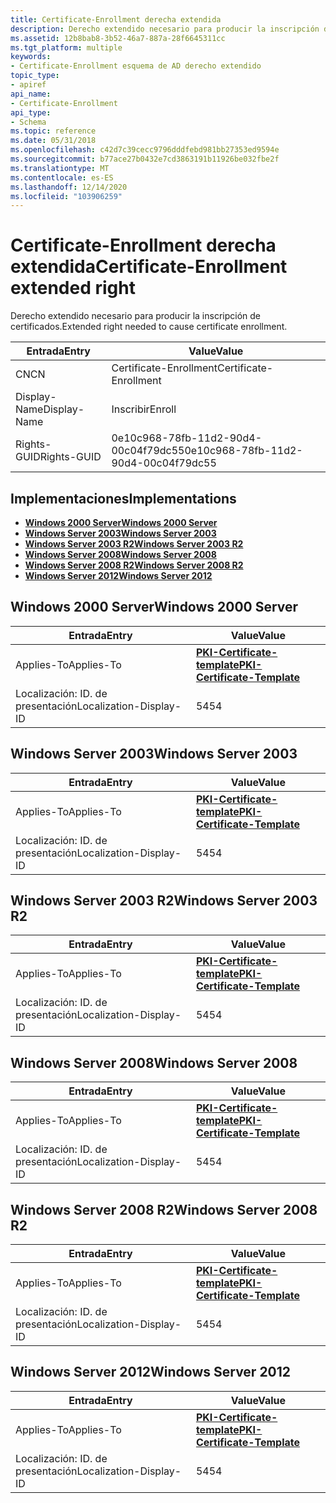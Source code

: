 ```yaml
---
title: Certificate-Enrollment derecha extendida
description: Derecho extendido necesario para producir la inscripción de certificados.
ms.assetid: 12b8bab8-3b52-46a7-887a-28f6645311cc
ms.tgt_platform: multiple
keywords:
- Certificate-Enrollment esquema de AD derecho extendido
topic_type:
- apiref
api_name:
- Certificate-Enrollment
api_type:
- Schema
ms.topic: reference
ms.date: 05/31/2018
ms.openlocfilehash: c42d7c39cecc9796dddfebd981bb27353ed9594e
ms.sourcegitcommit: b77ace27b0432e7cd3863191b11926be032fbe2f
ms.translationtype: MT
ms.contentlocale: es-ES
ms.lasthandoff: 12/14/2020
ms.locfileid: "103906259"
---
```

# <a name="certificate-enrollment-extended-right"></a><span data-ttu-id="f54d0-104">Certificate-Enrollment derecha extendida</span><span class="sxs-lookup"><span data-stu-id="f54d0-104">Certificate-Enrollment extended right</span></span>

<span data-ttu-id="f54d0-105">Derecho extendido necesario para producir la inscripción de certificados.</span><span class="sxs-lookup"><span data-stu-id="f54d0-105">Extended right needed to cause certificate enrollment.</span></span>



| <span data-ttu-id="f54d0-106">Entrada</span><span class="sxs-lookup"><span data-stu-id="f54d0-106">Entry</span></span> | <span data-ttu-id="f54d0-107">Value</span><span class="sxs-lookup"><span data-stu-id="f54d0-107">Value</span></span> |
|--------------|--------------------------------------|
| <span data-ttu-id="f54d0-108">CN</span><span class="sxs-lookup"><span data-stu-id="f54d0-108">CN</span></span>           | <span data-ttu-id="f54d0-109">Certificate-Enrollment</span><span class="sxs-lookup"><span data-stu-id="f54d0-109">Certificate-Enrollment</span></span>               |
| <span data-ttu-id="f54d0-110">Display-Name</span><span class="sxs-lookup"><span data-stu-id="f54d0-110">Display-Name</span></span> | <span data-ttu-id="f54d0-111">Inscribir</span><span class="sxs-lookup"><span data-stu-id="f54d0-111">Enroll</span></span>                               |
| <span data-ttu-id="f54d0-112">Rights-GUID</span><span class="sxs-lookup"><span data-stu-id="f54d0-112">Rights-GUID</span></span>  | <span data-ttu-id="f54d0-113">0e10c968-78fb-11d2-90d4-00c04f79dc55</span><span class="sxs-lookup"><span data-stu-id="f54d0-113">0e10c968-78fb-11d2-90d4-00c04f79dc55</span></span> |



## <a name="implementations"></a><span data-ttu-id="f54d0-114">Implementaciones</span><span class="sxs-lookup"><span data-stu-id="f54d0-114">Implementations</span></span>

-   [<span data-ttu-id="f54d0-115">**Windows 2000 Server**</span><span class="sxs-lookup"><span data-stu-id="f54d0-115">**Windows 2000 Server**</span></span>](#windows-2000-server)
-   [<span data-ttu-id="f54d0-116">**Windows Server 2003**</span><span class="sxs-lookup"><span data-stu-id="f54d0-116">**Windows Server 2003**</span></span>](#windows-server-2003)
-   [<span data-ttu-id="f54d0-117">**Windows Server 2003 R2**</span><span class="sxs-lookup"><span data-stu-id="f54d0-117">**Windows Server 2003 R2**</span></span>](#windows-server-2003-r2)
-   [<span data-ttu-id="f54d0-118">**Windows Server 2008**</span><span class="sxs-lookup"><span data-stu-id="f54d0-118">**Windows Server 2008**</span></span>](#windows-server-2008)
-   [<span data-ttu-id="f54d0-119">**Windows Server 2008 R2**</span><span class="sxs-lookup"><span data-stu-id="f54d0-119">**Windows Server 2008 R2**</span></span>](#windows-server-2008-r2)
-   [<span data-ttu-id="f54d0-120">**Windows Server 2012**</span><span class="sxs-lookup"><span data-stu-id="f54d0-120">**Windows Server 2012**</span></span>](#windows-server-2012)

## <a name="windows-2000-server"></a><span data-ttu-id="f54d0-121">Windows 2000 Server</span><span class="sxs-lookup"><span data-stu-id="f54d0-121">Windows 2000 Server</span></span>



| <span data-ttu-id="f54d0-122">Entrada</span><span class="sxs-lookup"><span data-stu-id="f54d0-122">Entry</span></span> | <span data-ttu-id="f54d0-123">Value</span><span class="sxs-lookup"><span data-stu-id="f54d0-123">Value</span></span> |
|-------------------------|-------------------------------------------------------------------------|
| <span data-ttu-id="f54d0-124">Applies-To</span><span class="sxs-lookup"><span data-stu-id="f54d0-124">Applies-To</span></span>              | [<span data-ttu-id="f54d0-125">**PKI-Certificate-template**</span><span class="sxs-lookup"><span data-stu-id="f54d0-125">**PKI-Certificate-Template**</span></span>](c-pkicertificatetemplate.md)<br/> |
| <span data-ttu-id="f54d0-126">Localización: ID. de presentación</span><span class="sxs-lookup"><span data-stu-id="f54d0-126">Localization-Display-ID</span></span> | <span data-ttu-id="f54d0-127">54</span><span class="sxs-lookup"><span data-stu-id="f54d0-127">54</span></span>                                                                      |



## <a name="windows-server-2003"></a><span data-ttu-id="f54d0-128">Windows Server 2003</span><span class="sxs-lookup"><span data-stu-id="f54d0-128">Windows Server 2003</span></span>



| <span data-ttu-id="f54d0-129">Entrada</span><span class="sxs-lookup"><span data-stu-id="f54d0-129">Entry</span></span> | <span data-ttu-id="f54d0-130">Value</span><span class="sxs-lookup"><span data-stu-id="f54d0-130">Value</span></span> |
|-------------------------|-------------------------------------------------------------------------|
| <span data-ttu-id="f54d0-131">Applies-To</span><span class="sxs-lookup"><span data-stu-id="f54d0-131">Applies-To</span></span>              | [<span data-ttu-id="f54d0-132">**PKI-Certificate-template**</span><span class="sxs-lookup"><span data-stu-id="f54d0-132">**PKI-Certificate-Template**</span></span>](c-pkicertificatetemplate.md)<br/> |
| <span data-ttu-id="f54d0-133">Localización: ID. de presentación</span><span class="sxs-lookup"><span data-stu-id="f54d0-133">Localization-Display-ID</span></span> | <span data-ttu-id="f54d0-134">54</span><span class="sxs-lookup"><span data-stu-id="f54d0-134">54</span></span>                                                                      |



## <a name="windows-server-2003-r2"></a><span data-ttu-id="f54d0-135">Windows Server 2003 R2</span><span class="sxs-lookup"><span data-stu-id="f54d0-135">Windows Server 2003 R2</span></span>



| <span data-ttu-id="f54d0-136">Entrada</span><span class="sxs-lookup"><span data-stu-id="f54d0-136">Entry</span></span> | <span data-ttu-id="f54d0-137">Value</span><span class="sxs-lookup"><span data-stu-id="f54d0-137">Value</span></span> |
|-------------------------|-------------------------------------------------------------------------|
| <span data-ttu-id="f54d0-138">Applies-To</span><span class="sxs-lookup"><span data-stu-id="f54d0-138">Applies-To</span></span>              | [<span data-ttu-id="f54d0-139">**PKI-Certificate-template**</span><span class="sxs-lookup"><span data-stu-id="f54d0-139">**PKI-Certificate-Template**</span></span>](c-pkicertificatetemplate.md)<br/> |
| <span data-ttu-id="f54d0-140">Localización: ID. de presentación</span><span class="sxs-lookup"><span data-stu-id="f54d0-140">Localization-Display-ID</span></span> | <span data-ttu-id="f54d0-141">54</span><span class="sxs-lookup"><span data-stu-id="f54d0-141">54</span></span>                                                                      |



## <a name="windows-server-2008"></a><span data-ttu-id="f54d0-142">Windows Server 2008</span><span class="sxs-lookup"><span data-stu-id="f54d0-142">Windows Server 2008</span></span>



| <span data-ttu-id="f54d0-143">Entrada</span><span class="sxs-lookup"><span data-stu-id="f54d0-143">Entry</span></span> | <span data-ttu-id="f54d0-144">Value</span><span class="sxs-lookup"><span data-stu-id="f54d0-144">Value</span></span> |
|-------------------------|-------------------------------------------------------------------------|
| <span data-ttu-id="f54d0-145">Applies-To</span><span class="sxs-lookup"><span data-stu-id="f54d0-145">Applies-To</span></span>              | [<span data-ttu-id="f54d0-146">**PKI-Certificate-template**</span><span class="sxs-lookup"><span data-stu-id="f54d0-146">**PKI-Certificate-Template**</span></span>](c-pkicertificatetemplate.md)<br/> |
| <span data-ttu-id="f54d0-147">Localización: ID. de presentación</span><span class="sxs-lookup"><span data-stu-id="f54d0-147">Localization-Display-ID</span></span> | <span data-ttu-id="f54d0-148">54</span><span class="sxs-lookup"><span data-stu-id="f54d0-148">54</span></span>                                                                      |



## <a name="windows-server-2008-r2"></a><span data-ttu-id="f54d0-149">Windows Server 2008 R2</span><span class="sxs-lookup"><span data-stu-id="f54d0-149">Windows Server 2008 R2</span></span>



| <span data-ttu-id="f54d0-150">Entrada</span><span class="sxs-lookup"><span data-stu-id="f54d0-150">Entry</span></span> | <span data-ttu-id="f54d0-151">Value</span><span class="sxs-lookup"><span data-stu-id="f54d0-151">Value</span></span> |
|-------------------------|-------------------------------------------------------------------------|
| <span data-ttu-id="f54d0-152">Applies-To</span><span class="sxs-lookup"><span data-stu-id="f54d0-152">Applies-To</span></span>              | [<span data-ttu-id="f54d0-153">**PKI-Certificate-template**</span><span class="sxs-lookup"><span data-stu-id="f54d0-153">**PKI-Certificate-Template**</span></span>](c-pkicertificatetemplate.md)<br/> |
| <span data-ttu-id="f54d0-154">Localización: ID. de presentación</span><span class="sxs-lookup"><span data-stu-id="f54d0-154">Localization-Display-ID</span></span> | <span data-ttu-id="f54d0-155">54</span><span class="sxs-lookup"><span data-stu-id="f54d0-155">54</span></span>                                                                      |



## <a name="windows-server-2012"></a><span data-ttu-id="f54d0-156">Windows Server 2012</span><span class="sxs-lookup"><span data-stu-id="f54d0-156">Windows Server 2012</span></span>



| <span data-ttu-id="f54d0-157">Entrada</span><span class="sxs-lookup"><span data-stu-id="f54d0-157">Entry</span></span> | <span data-ttu-id="f54d0-158">Value</span><span class="sxs-lookup"><span data-stu-id="f54d0-158">Value</span></span> |
|-------------------------|-------------------------------------------------------------------------|
| <span data-ttu-id="f54d0-159">Applies-To</span><span class="sxs-lookup"><span data-stu-id="f54d0-159">Applies-To</span></span>              | [<span data-ttu-id="f54d0-160">**PKI-Certificate-template**</span><span class="sxs-lookup"><span data-stu-id="f54d0-160">**PKI-Certificate-Template**</span></span>](c-pkicertificatetemplate.md)<br/> |
| <span data-ttu-id="f54d0-161">Localización: ID. de presentación</span><span class="sxs-lookup"><span data-stu-id="f54d0-161">Localization-Display-ID</span></span> | <span data-ttu-id="f54d0-162">54</span><span class="sxs-lookup"><span data-stu-id="f54d0-162">54</span></span>                                                                      |



 

 





